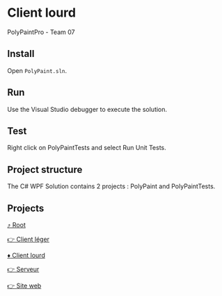 # Client lourd
PolyPaintPro - Team 07

## Install

Open `PolyPaint.sln`.

## Run

Use the Visual Studio debugger to execute the solution.

## Test

Right click on PolyPaintTests and select Run Unit Tests.

## Project structure

The C# WPF Solution contains 2 projects : PolyPaint and PolyPaintTests.

## Projects

[:arrow_heading_up: Root](../README.md)

[:point_right: Client léger](../client-leger/)

[:diamonds: Client lourd](../client-lourd/)

[:point_right: Serveur](../serveur/)

[:point_right: Site web](../site-web/)
